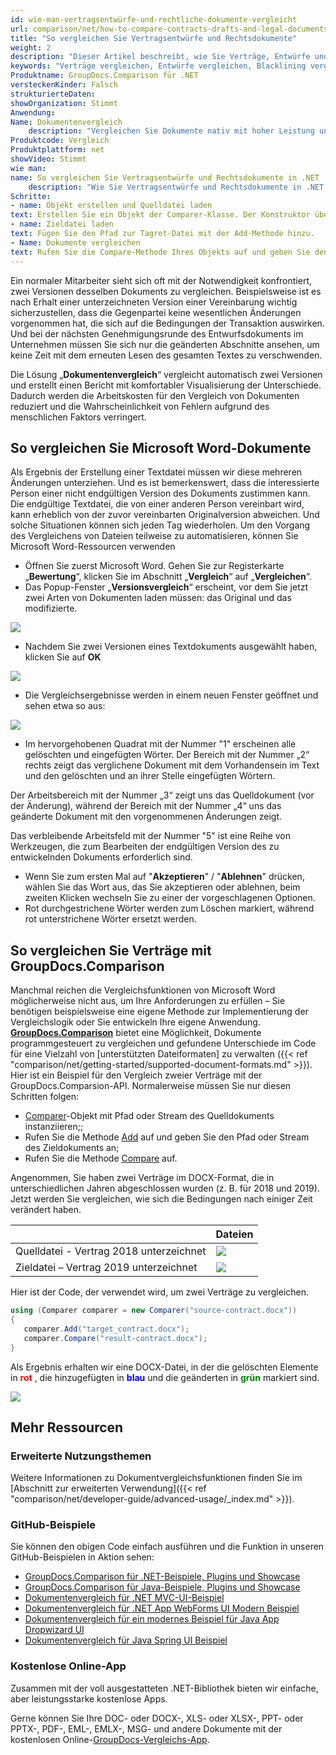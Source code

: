 ```yaml
---
id: wie-man-vertragsentwürfe-und-rechtliche-dokumente-vergleicht
url: comparison/net/how-to-compare-contracts-drafts-and-legal-documents
title: "So vergleichen Sie Vertragsentwürfe und Rechtsdokumente"
weight: 2
description: "Dieser Artikel beschreibt, wie Sie Verträge, Entwürfe und Rechtsdokumente mit der Blacklining-Funktion von Microsoft Word und der GroupDocs.Comparison-API vergleichen."
keywords: "Verträge vergleichen, Entwürfe vergleichen, Blacklining vergleichen, Redlining vergleichen"
Produktname: GroupDocs.Comparison für .NET
versteckenKinder: Falsch
strukturierteDaten:
showOrganization: Stimmt
Anwendung:
Name: Dokumentenvergleich
    description: "Vergleichen Sie Dokumente nativ mit hoher Leistung unter Verwendung der C#-Sprache und GroupDocs.Comparison für .NET"
Produktcode: Vergleich
Produktplattform: net
showVideo: Stimmt
wie man:
name: So vergleichen Sie Vertragsentwürfe und Rechtsdokumente in .NET
    description: "Wie Sie Vertragsentwürfe und Rechtsdokumente in .NET Schritt für Schritt vergleichen"
Schritte:
- name: Objekt erstellen und Quelldatei laden
text: Erstellen Sie ein Objekt der Comparer-Klasse. Der Konstruktor übernimmt den Pfadparameter der Quelldatei. Sie können je nach Ihren Anforderungen einen absoluten oder relativen Dateipfad angeben.
- name: Zieldatei laden
text: Fügen Sie den Pfad zur Tagret-Datei mit der Add-Methode hinzu.
- Name: Dokumente vergleichen
text: Rufen Sie die Compare-Methode Ihres Objekts auf und geben Sie den resultierenden Dateipfadparameter ein.
---
```

Ein normaler Mitarbeiter sieht sich oft mit der Notwendigkeit konfrontiert, zwei Versionen desselben Dokuments zu vergleichen. Beispielsweise ist es nach Erhalt einer unterzeichneten Version einer Vereinbarung wichtig sicherzustellen, dass die Gegenpartei keine wesentlichen Änderungen vorgenommen hat, die sich auf die Bedingungen der Transaktion auswirken. Und bei der nächsten Genehmigungsrunde des Entwurfsdokuments im Unternehmen müssen Sie sich nur die geänderten Abschnitte ansehen, um keine Zeit mit dem erneuten Lesen des gesamten Textes zu verschwenden.
  


Die Lösung „**Dokumentenvergleich**“ vergleicht automatisch zwei Versionen und erstellt einen Bericht mit komfortabler Visualisierung der Unterschiede. Dadurch werden die Arbeitskosten für den Vergleich von Dokumenten reduziert und die Wahrscheinlichkeit von Fehlern aufgrund des menschlichen Faktors verringert.

## So vergleichen Sie Microsoft Word-Dokumente

  


Als Ergebnis der Erstellung einer Textdatei müssen wir diese mehreren Änderungen unterziehen. Und es ist bemerkenswert, dass die interessierte Person einer nicht endgültigen Version des Dokuments zustimmen kann. Die endgültige Textdatei, die von einer anderen Person vereinbart wird, kann erheblich von der zuvor vereinbarten Originalversion abweichen. Und solche Situationen können sich jeden Tag wiederholen. Um den Vorgang des Vergleichens von Dateien teilweise zu automatisieren, können Sie Microsoft Word-Ressourcen verwenden

* Öffnen Sie zuerst Microsoft Word. Gehen Sie zur Registerkarte „**Bewertung**“, klicken Sie im Abschnitt „**Vergleich**“ auf „**Vergleichen**“.
* Das Popup-Fenster „**Versionsvergleich**“ erscheint, vor dem Sie jetzt zwei Arten von Dokumenten laden müssen: das Original und das modifizierte.


      










![](comparison/net/images/how-to-compare-contracts-drafts-and-legal-documents.png)
    







* Nachdem Sie zwei Versionen eines Textdokuments ausgewählt haben, klicken Sie auf **OK**


![](comparison/net/images/how-to-compare-contracts-drafts-and-legal-documents_1.png)
      










    







* Die Vergleichsergebnisse werden in einem neuen Fenster geöffnet und sehen etwa so aus:


      










![](comparison/net/images/how-to-compare-contracts-drafts-and-legal-documents_2.png)
    







* Im hervorgehobenen Quadrat mit der Nummer "1" erscheinen alle gelöschten und eingefügten Wörter. Der Bereich mit der Nummer „2“ rechts zeigt das verglichene Dokument mit dem Vorhandensein im Text und den gelöschten und an ihrer Stelle eingefügten Wörtern.


Der Arbeitsbereich mit der Nummer „3“ zeigt uns das Quelldokument (vor der Änderung), während der Bereich mit der Nummer „4“ uns das geänderte Dokument mit den vorgenommenen Änderungen zeigt.


Das verbleibende Arbeitsfeld mit der Nummer "5" ist eine Reihe von Werkzeugen, die zum Bearbeiten der endgültigen Version des zu entwickelnden Dokuments erforderlich sind.
* Wenn Sie zum ersten Mal auf "**Akzeptieren**" / "**Ablehnen**" drücken, wählen Sie das Wort aus, das Sie akzeptieren oder ablehnen, beim zweiten Klicken wechseln Sie zu einer der vorgeschlagenen Optionen.
* Rot durchgestrichene Wörter werden zum Löschen markiert, während rot unterstrichene Wörter ersetzt werden.


    








## So vergleichen Sie Verträge mit GroupDocs.Comparison

Manchmal reichen die Vergleichsfunktionen von Microsoft Word möglicherweise nicht aus, um Ihre Anforderungen zu erfüllen – Sie benötigen beispielsweise eine eigene Methode zur Implementierung der Vergleichslogik oder Sie entwickeln Ihre eigene Anwendung. [**GroupDocs.Comparison**](https://products.groupdocs.com/comparison/net) bietet eine Möglichkeit, Dokumente programmgesteuert zu vergleichen und gefundene Unterschiede im Code für eine Vielzahl von [unterstützten Dateiformaten] zu verwalten ({{< ref "comparison/net/getting-started/supported-document-formats.md" >}}). Hier ist ein Beispiel für den Vergleich zweier Verträge mit der GroupDocs.Comparsion-API. Normalerweise müssen Sie nur diesen Schritten folgen:

* [Comparer](https://apireference.groupdocs.com/net/comparison/groupdocs.comparison/comparer)-Objekt mit Pfad oder Stream des Quelldokuments instanziieren;;
* Rufen Sie die Methode [Add](https://apireference.groupdocs.com/net/comparison/groupdocs.comparison/comparer/methods/add/index) auf und geben Sie den Pfad oder Stream des Zieldokuments an;
* Rufen Sie die Methode [Compare](https://apireference.groupdocs.com/comparison/net/groupdocs.comparison/comparer/methods/compare) auf.

Angenommen, Sie haben zwei Verträge im DOCX-Format, die in unterschiedlichen Jahren abgeschlossen wurden (z. B. für 2018 und 2019). Jetzt werden Sie vergleichen, wie sich die Bedingungen nach einiger Zeit verändert haben.

| | Dateien |
| --- | --- |
|Quelldatei - Vertrag 2018 unterzeichnet| ![](vergleich/net/bilder/wie-man-vertragsentwürfe-und-rechtliche-dokumente-vergleicht_3.png) |
|Zieldatei – Vertrag 2019 unterzeichnet|![](comparison/net/images/how-to-compare-contracts-drafts-and-legal-documents_4.png)|

Hier ist der Code, der verwendet wird, um zwei Verträge zu vergleichen.

```csharp
using (Comparer comparer = new Comparer("source-contract.docx"))
{
   comparer.Add("target_contract.docx");
   comparer.Compare("result-contract.docx");
}
```

Als Ergebnis erhalten wir eine DOCX-Datei, in der die gelöschten Elemente in <font color="red">**rot**</font> , die hinzugefügten in <font color="blue">**blau**</font> und die geänderten in <font color="green">**grün**</font> markiert sind.

![](comparison/net/images/how-to-compare-contracts-drafts-and-legal-documents_5.png)

## Mehr Ressourcen
### Erweiterte Nutzungsthemen
Weitere Informationen zu Dokumentvergleichsfunktionen finden Sie im [Abschnitt zur erweiterten Verwendung]({{< ref "comparison/net/developer-guide/advanced-usage/_index.md" >}}).

### GitHub-Beispiele
Sie können den obigen Code einfach ausführen und die Funktion in unseren GitHub-Beispielen in Aktion sehen:
* [GroupDocs.Comparison für .NET-Beispiele, Plugins und Showcase](https://github.com/groupdocs-comparison/GroupDocs.Comparison-for-.NET)
* [GroupDocs.Comparison für Java-Beispiele, Plugins und Showcase](https://github.com/groupdocs-comparison/GroupDocs.Comparison-for-Java)
* [Dokumentenvergleich für .NET MVC-UI-Beispiel](https://github.com/groupdocs-comparison/GroupDocs.Comparison-for-.NET-MVC)
* [Dokumentenvergleich für .NET App WebForms UI Modern Beispiel](https://github.com/groupdocs-comparison/GroupDocs.Comparison-for-.NET-WebForms)
* [Dokumentenvergleich für ein modernes Beispiel für Java App Dropwizard UI](https://github.com/groupdocs-comparison/GroupDocs.Comparison-for-Java-Dropwizard)
* [Dokumentenvergleich für Java Spring UI Beispiel](https://github.com/groupdocs-comparison/GroupDocs.Comparison-for-Java-Spring)
    







### Kostenlose Online-App
Zusammen mit der voll ausgestatteten .NET-Bibliothek bieten wir einfache, aber leistungsstarke kostenlose Apps.


Gerne können Sie Ihre DOC- oder DOCX-, XLS- oder XLSX-, PPT- oder PPTX-, PDF-, EML-, EMLX-, MSG- und andere Dokumente mit der kostenlosen Online-[GroupDocs-Vergleichs-App](https://products.groupdocs.app/comparison ).

